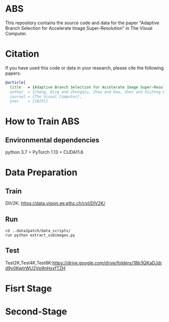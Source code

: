 # ABS
This repository contains the source code and data for the paper "Adaptive Branch Selection for Accelerate Image Super-Resolution" in The Visual Computer.
# Citation
If you have used this code or data in your research, please cite the following papers:

```BibTeX
@article{
  title   = {Adaptive Branch Selection for Accelerate Image Super-Resolution}
  author  = {Cheng, Ding and Zhongqiu, Zhao and Hao, Shen and Xiufeng Liu}
  journal = {The Visual Computer},
  year    = {2025}}
```


# How to Train ABS
## Environmental dependencies
python 3.7 + PyTorch 1.13 + CUDA11.6

# Data Preparation
## Train
DIV2K: https://data.vision.ee.ethz.ch/cvl/DIV2K/
## Run
```code
cd ..data2patch/data_scripts/
run python extract_subimages.py
```

## Test
Test2K,Test4K,Test8K:https://drive.google.com/drive/folders/18b3QKaDJdrd9y0KwtrWU2Vp9nHxvfTZH


# Fisrt Stage
# Second-Stage
